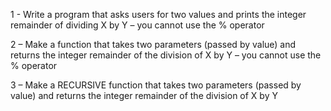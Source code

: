 1 - Write a program that asks users for two values ​​and prints the integer remainder of dividing X by Y – you cannot
use the % operator

2 – Make a function that takes two parameters (passed by value) and returns the integer remainder of the division of X by Y –
you cannot use the % operator

3 – Make a RECURSIVE function that takes two parameters (passed by value) and returns the integer remainder of the division of X
by Y

